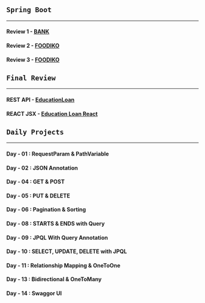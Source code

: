 ## `Spring Boot`
<hr/>

#### Review 1 - [BANK](https://github.com/Dharunkumar-S/Spring-API/tree/main/Bank)
#### Review 2 - [FOODIKO](https://github.com/Dharunkumar-S/Spring-API/tree/main/Foodiko)
#### Review 3 - [FOODIKO](https://github.com/Dharunkumar-S/Spring-API/tree/main/Foodiko)

## `Final Review`
<hr/>

#### REST API - [EducationLoan](https://github.com/Dharunkumar-S/Spring-API/tree/main/EducationLoan)
#### REACT JSX - [Education Loan React](https://github.com/Dharunkumar-S/Spring-API/tree/main/EducationLoan%20React)

## `Daily Projects`
<hr/>

#### Day - 01 : RequestParam & PathVariable
#### Day - 02 : JSON Annotation
#### Day - 04 : GET & POST
#### Day - 05 : PUT & DELETE
#### Day - 06 : Pagination & Sorting
#### Day - 08 : STARTS & ENDS with Query
#### Day - 09 : JPQL With Query Annotation
#### Day - 10 : SELECT, UPDATE, DELETE with JPQL
#### Day - 11 : Relationship Mapping & OneToOne
#### Day - 13 : Bidirectional & OneToMany
#### Day - 14 : Swaggor UI